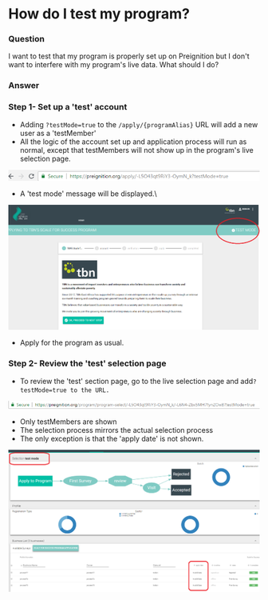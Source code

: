 # How do I test my program?

### Question

I want to test that my program is properly set up on Preignition but I don't want to interfere with my program's live data.  What should I do?

### Answer

### Step 1- Set up a 'test' account

* Adding `?testMode=true` to the `/apply/{programAlias}` URL will add a new user as a 'testMember'
* All the logic of the account set up and application process will run as normal, except that testMembers will not show up in the program's live selection page.

![Example of creating a testMember account on the TBN program](<../../.gitbook/assets/image (152).png>)

* A 'test mode' message will be displayed.\


![](<../../.gitbook/assets/image (151).png>)

* Apply for the program as usual.

### Step 2-  Review the 'test' selection page

* To review the 'test' section page, go to the live selection page and add`?testMode=true to the URL.`

![Example of the 'test' selection page for TBN program](<../../.gitbook/assets/image (156).png>)

* Only testMembers are shown
* The selection process mirrors the actual selection process
* The only exception is that the 'apply date' is not shown.

![](<../../.gitbook/assets/image (157).png>)

